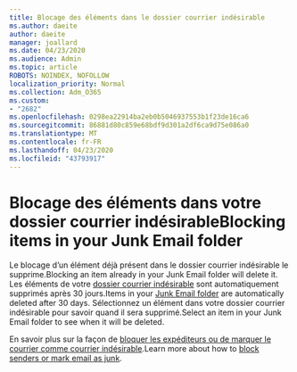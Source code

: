 ```yaml
---
title: Blocage des éléments dans le dossier courrier indésirable
ms.author: daeite
author: daeite
manager: joallard
ms.date: 04/23/2020
ms.audience: Admin
ms.topic: article
ROBOTS: NOINDEX, NOFOLLOW
localization_priority: Normal
ms.collection: Adm_O365
ms.custom:
- "2682"
ms.openlocfilehash: 0298ea22914ba2eb0b5046937553b1f23de16ca6
ms.sourcegitcommit: 86881d80c859e68bdf9d301a2df6ca9d75e086a0
ms.translationtype: MT
ms.contentlocale: fr-FR
ms.lasthandoff: 04/23/2020
ms.locfileid: "43793917"
---
```

# <a name="blocking-items-in-your-junk-email-folder"></a><span data-ttu-id="e69d9-102">Blocage des éléments dans votre dossier courrier indésirable</span><span class="sxs-lookup"><span data-stu-id="e69d9-102">Blocking items in your Junk Email folder</span></span>

<span data-ttu-id="e69d9-103">Le blocage d’un élément déjà présent dans le dossier courrier indésirable le supprime.</span><span class="sxs-lookup"><span data-stu-id="e69d9-103">Blocking an item already in your Junk Email folder will delete it.</span></span> <span data-ttu-id="e69d9-104">Les éléments de votre [dossier courrier indésirable](https://outlook.live.com/mail/junkemail) sont automatiquement supprimés après 30 jours.</span><span class="sxs-lookup"><span data-stu-id="e69d9-104">Items in your [Junk Email folder](https://outlook.live.com/mail/junkemail) are automatically deleted after 30 days.</span></span> <span data-ttu-id="e69d9-105">Sélectionnez un élément dans votre dossier courrier indésirable pour savoir quand il sera supprimé.</span><span class="sxs-lookup"><span data-stu-id="e69d9-105">Select an item in your Junk Email folder to see when it will be deleted.</span></span>

<span data-ttu-id="e69d9-106">En savoir plus sur la façon de [bloquer les expéditeurs ou de marquer le courrier comme courrier indésirable](https://support.office.com/article/a3ece97b-82f8-4a5e-9ac3-e92fa6427ae4).</span><span class="sxs-lookup"><span data-stu-id="e69d9-106">Learn more about how to [block senders or mark email as junk](https://support.office.com/article/a3ece97b-82f8-4a5e-9ac3-e92fa6427ae4).</span></span>